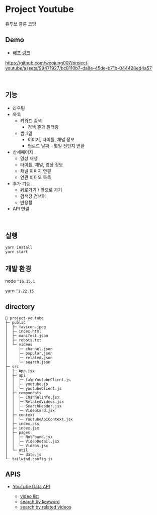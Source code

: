 # Project Youtube

유투브 클론 코딩

## Demo

-   [배포 링크](https://main--relaxed-llama-55936e.netlify.app/)

https://github.com/woojung007/project-youtube/assets/99471927/bc8110b7-da8e-45de-b71b-044428ed4a57

<br/>

## 기능
- 라우팅
- 목록
   - 키워드 검색
      - 검색 결과 필터링
   - 썸네일
      - 이미지, 타이틀, 채널 정보
      - 업로드 날짜 - 몇일 전인지 변환
- 상세페이지
   - 영상 재생
   - 타이틀, 채널, 영상 정보
   - 채널 이미지 연결
   - 연관 비디오 목록
- 추가 기능
   - 뒤로가기 / 앞으로 가기
   - 검색창 검색어
   - 반응형
- API 연결

<br/>

## 실행

```
yarn install
yarn start
```

## 개발 환경

node `^16.15.1`

yarn `^1.22.15`

## directory

```
📁 project-youtube
├─ public
│  ├─ favicon.jpeg
│  ├─ index.html
│  ├─ manifest.json
│  ├─ robots.txt
│  └─ videos
│     ├─ channel.json
│     ├─ popular.json
│     ├─ related.json
│     └─ search.json
├─ src
│  ├─ App.jsx
│  ├─ api
│  │  ├─ fakeYoutubeClient.js
│  │  ├─ youtube.js
│  │  └─ youtubeClient.js
│  ├─ components
│  │  ├─ ChannelInfo.jsx
│  │  ├─ RelatedVideos.jsx
│  │  ├─ SearchHeader.jsx
│  │  └─ VideoCard.jsx
│  ├─ context
│  │  └─ YoutubeApiContext.jsx
│  ├─ index.css
│  ├─ index.jsx
│  ├─ pages
│  │  ├─ NotFound.jsx
│  │  ├─ VideoDetail.jsx
│  │  └─ Videos.jsx
│  └─ util
│     └─ date.js
└─ tailwind.config.js
```


## APIS

-   [YouTube Data API](https://developers.google.com/youtube/v3/getting-started)

    -   [video list](https://developers.google.com/youtube/v3/docs/videos/list)
    -   [search by keyword](https://developers.google.com/youtube/v3/docs/search/list#usage)
    -   [search by related videos](https://developers.google.com/youtube/v3/docs/search/list#usage)

##
